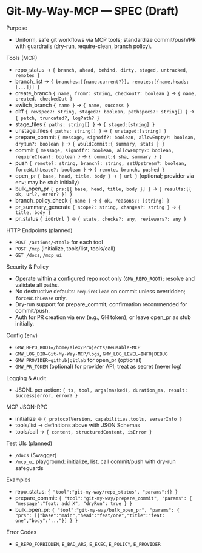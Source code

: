 # Git-My-Way-MCP — SPEC (Draft)

Purpose
- Uniform, safe git workflows via MCP tools; standardize commit/push/PR with guardrails (dry-run, require-clean, branch policy).

Tools (MCP)
- repo_status → `{ branch, ahead, behind, dirty, staged, untracked, remotes }`
- branch_list → `{ branches:[{name,current?}], remotes:[{name,heads:[...]}] }`
- create_branch `{ name, from?: string, checkout?: boolean }` → `{ name, created, checkedOut }`
- switch_branch `{ name }` → `{ name, success }`
- diff `{ revspec?: string, staged?: boolean, pathspecs?: string[] }` → `{ patch, truncated?, logPath? }`
- stage_files `{ paths: string[] }` → `{ staged:[string] }`
- unstage_files `{ paths: string[] }` → `{ unstaged:[string] }`
- prepare_commit `{ message, signoff?: boolean, allowEmpty?: boolean, dryRun?: boolean }` → `{ wouldCommit:{ summary, stats } }`
- commit `{ message, signoff?: boolean, allowEmpty?: boolean, requireClean?: boolean }` → `{ commit:{ sha, summary } }`
- push `{ remote?: string, branch?: string, setUpstream?: boolean, forceWithLease?: boolean }` → `{ remote, branch, pushed }`
- open_pr `{ base, head, title, body }` → `{ url }` (optional; provider via env; may be stub initially)
- bulk_open_pr `{ prs:[{ base, head, title, body }] }` → `{ results:[{ ok, url?, error? }] }`
- branch_policy_check `{ name }` → `{ ok, reasons?: [string] }`
- pr_summary_generate `{ scope?: string, changes?: string }` → `{ title, body }`
- pr_status `{ idOrUrl }` → `{ state, checks?: any, reviewers?: any }`

HTTP Endpoints (planned)
- `POST /actions/<tool>` for each tool
- `POST /mcp` (initialize, tools/list, tools/call)
- `GET /docs`, `/mcp_ui`

Security & Policy
- Operate within a configured repo root only (`GMW_REPO_ROOT`); resolve and validate all paths.
- No destructive defaults: `requireClean` on commit unless overridden; `forceWithLease` only.
- Dry-run support for prepare_commit; confirmation recommended for commit/push.
- Auth for PR creation via env (e.g., GH token), or leave open_pr as stub initially.

Config (env)
- `GMW_REPO_ROOT=/home/alex/Projects/Reusable-MCP`
- `GMW_LOG_DIR=Git-My-Way-MCP/logs`, `GMW_LOG_LEVEL=INFO|DEBUG`
- `GMW_PROVIDER=github|gitlab` for open_pr (optional)
- `GMW_PR_TOKEN` (optional) for provider API; treat as secret (never log)

Logging & Audit
- JSONL per action: `{ ts, tool, args(masked), duration_ms, result: success|error, error? }`

MCP JSON-RPC
- initialize → `{ protocolVersion, capabilities.tools, serverInfo }`
- tools/list → definitions above with JSON Schemas
- tools/call → `{ content, structuredContent, isError }`

Test UIs (planned)
- `/docs` (Swagger)
- `/mcp_ui` playground: initialize, list, call commit/push with dry-run safeguards

Examples
- repo_status: `{ "tool":"git-my-way/repo_status", "params":{} }`
- prepare_commit: `{ "tool":"git-my-way/prepare_commit", "params": { "message":"feat: add X", "dryRun": true } }`
- bulk_open_pr: `{ "tool":"git-my-way/bulk_open_pr", "params": { "prs": [{"base":"main","head":"feat/one","title":"feat: one","body":"..."}] } }`

Error Codes
- `E_REPO_FORBIDDEN`, `E_BAD_ARG`, `E_EXEC`, `E_POLICY`, `E_PROVIDER`
